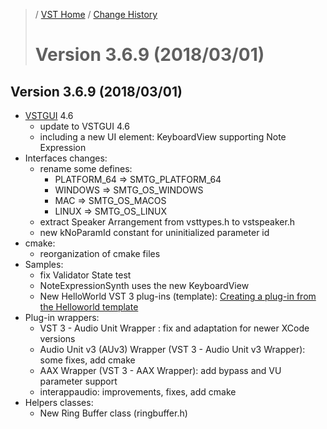 >/ [VST Home](../) / [Change History](./Index.md)
>
># Version 3.6.9 (2018/03/01)

## Version 3.6.9 (2018/03/01)

- [VSTGUI](../What+is+the+VST+3+SDK/VSTGUI.md) 4.6
  - update to VSTGUI 4.6
  - including a new UI element: KeyboardView supporting Note Expression
- Interfaces changes:
  - rename some defines:
    - PLATFORM_64 => SMTG_PLATFORM_64
    - WINDOWS => SMTG_OS_WINDOWS
    - MAC => SMTG_OS_MACOS
    - LINUX => SMTG_OS_LINUX
  - extract Speaker Arrangement from vsttypes.h to vstspeaker.h
  - new kNoParamId constant for uninitialized parameter id
- cmake:
  - reorganization of cmake files
- Samples:
  - fix Validator State test
  - NoteExpressionSynth uses the new KeyboardView
  - New HelloWorld VST 3 plug-ins (template): [Creating a plug-in from the Helloworld template](../Tutorials/Creating+a+plug-in+from+the+Helloworld+template.md)
- Plug-in wrappers:
  - VST 3 - Audio Unit Wrapper : fix and adaptation for newer XCode versions
  - Audio Unit v3 (AUv3) Wrapper (VST 3 - Audio Unit v3 Wrapper): some fixes, add cmake
  - AAX Wrapper (VST 3 - AAX Wrapper): add bypass and VU parameter support
  - interappaudio: improvements, fixes, add cmake
- Helpers classes:
  - New Ring Buffer class (ringbuffer.h)
